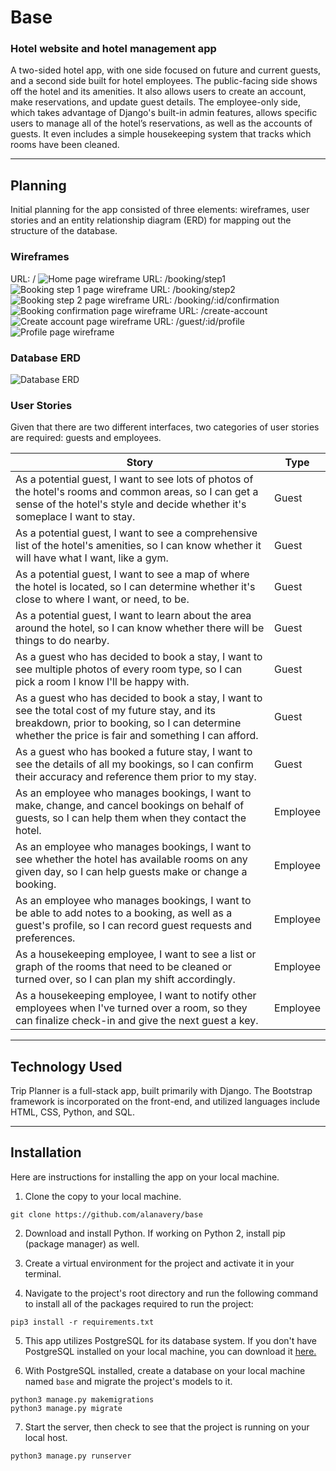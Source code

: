 # Base

### Hotel website and hotel management app

A two-sided hotel app, with one side focused on future and current guests, and a second side built for hotel employees. The public-facing side shows off the hotel and its amenities. It also allows users to create an account, make reservations, and update guest details. The employee-only side, which takes advantage of Django's built-in admin features, allows specific users to manage all of the hotel’s reservations, as well as the accounts of guests. It even includes a simple housekeeping system that tracks which rooms have been cleaned.

---

## Planning

Initial planning for the app consisted of three elements: wireframes, user stories and an entity relationship diagram (ERD) for mapping out the structure of the database.

### Wireframes

<!-- prettier-ignore -->
URL: /
![Home page wireframe](planning/wireframes/guest-home.png)
URL: /booking/step1
![Booking step 1 page wireframe](planning/wireframes/guest-booking-step1.png)
URL: /booking/step2
![Booking step 2 page wireframe](planning/wireframes/guest-booking-step2.png)
URL: /booking/:id/confirmation
![Booking confirmation page wireframe](planning/wireframes/guest-booking-confirmation.png)
URL: /create-account
![Create account page wireframe](planning/wireframes/guest-create-account.png)
URL: /guest/:id/profile
![Profile page wireframe](planning/wireframes/guest-profile.png)

### Database ERD

![Database ERD](planning/erd/base-erd.png)

### User Stories

Given that there are two different interfaces, two categories of user stories are required: guests and employees.

<!-- prettier-ignore -->
| Story | Type |
| - | - |
| As a potential guest, I want to see lots of photos of the hotel's rooms and common areas, so I can get a sense of the hotel's style and decide whether it's someplace I want to stay. | Guest |
| As a potential guest, I want to see a comprehensive list of the hotel's amenities, so I can know whether it will have what I want, like a gym. | Guest |
| As a potential guest, I want to see a map of where the hotel is located, so I can determine whether it's close to where I want, or need, to be. | Guest |
| As a potential guest, I want to learn about the area around the hotel, so I can know whether there will be things to do nearby. | Guest |
| As a guest who has decided to book a stay, I want to see multiple photos of every room type, so I can pick a room I know I'll be happy with. | Guest |
| As a guest who has decided to book a stay, I want to see the total cost of my future stay, and its breakdown, prior to booking, so I can determine whether the price is fair and something I can afford. | Guest |
| As a guest who has booked a future stay, I want to see the details of all my bookings, so I can confirm their accuracy and reference them prior to my stay. | Guest |
| As an employee who manages bookings, I want to make, change, and cancel bookings on behalf of guests, so I can help them when they contact the hotel. | Employee |
| As an employee who manages bookings, I want to see whether the hotel has available rooms on any given day, so I can help guests make or change a booking. | Employee |
| As an employee who manages bookings, I want to be able to add notes to a booking, as well as a guest's profile, so I can record guest requests and preferences. | Employee |
| As a housekeeping employee, I want to see a list or graph of the rooms that need to be cleaned or turned over, so I can plan my shift accordingly. | Employee |
| As a housekeeping employee, I want to notify other employees when I've turned over a room, so they can finalize check-in and give the next guest a key. | Employee |

---

## Technology Used

Trip Planner is a full-stack app, built primarily with Django. The Bootstrap framework is incorporated on the front-end, and utilized languages include HTML, CSS, Python, and SQL.

---

## Installation

Here are instructions for installing the app on your local machine.

1. Clone the copy to your local machine.

```
git clone https://github.com/alanavery/base
```

2. Download and install Python. If working on Python 2, install pip (package manager) as well.

3. Create a virtual environment for the project and activate it in your terminal.

4. Navigate to the project's root directory and run the following command to install all of the packages required to run the project:

```
pip3 install -r requirements.txt
```

5. This app utilizes PostgreSQL for its database system. If you don't have PostgreSQL installed on your local machine, you can download it [here.](https://www.postgresql.org/download/)

6. With PostgreSQL installed, create a database on your local machine named `base` and migrate the project's models to it.

```
python3 manage.py makemigrations
python3 manage.py migrate
```

7. Start the server, then check to see that the project is running on your local host.

```
python3 manage.py runserver
```
